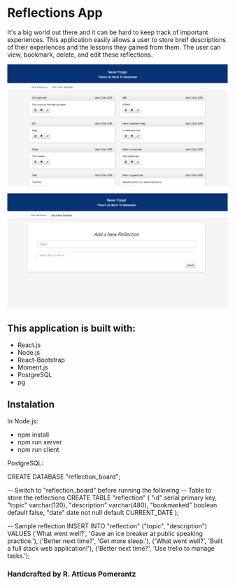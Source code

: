 # Reflections App

It's a big world out there and it can be hard to keep track of important experiences. This application easily allows a user to store breif descriptions of their experiences and the lessons they gained from them. The user can view, bookmark, delete, and edit these reflections. 

![view reflections](wireframes/screen1.png)



![add new reflection](wireframes/screen2.png)


## This application is built with: 
- React.js
- Node.js
- React-Bootstrap
- Moment.js
- PostgreSQL
- pg 

## Instalation
In Node.js: 
- npm install
- npm run server
- npm run client

PostgreSQL: 

CREATE DATABASE "reflection_board";

-- Switch to "reflection_board" before running the following
-- Table to store the reflections
CREATE TABLE "reflection" (
  "id" serial primary key,
  "topic" varchar(120),
  "description" varchar(480),
  "bookmarked" boolean default false,
  "date" date not null default CURRENT_DATE
);

-- Sample reflection
INSERT INTO "reflection" ("topic", "description")
VALUES ('What went well?', 'Gave an ice breaker at public speaking practice.'),
('Better next time?', 'Get more sleep.'),
('What went well?', 'Built a full stack web application!'),
('Better next time?', 'Use trello to manage tasks.');


### Handcrafted by R. Atticus Pomerantz